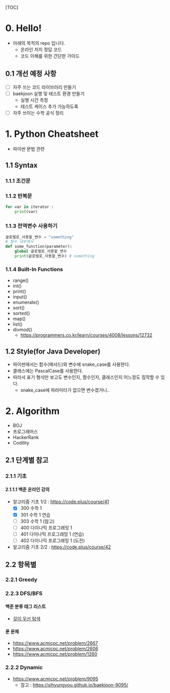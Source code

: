 [TOC]

# 0. Hello!
- 아래의 목적의 repo 입니다.
    - 온라인 저지 정답 코드
    - 코드 이해를 위한 간단한 가이드

## 0.1 개선 예정 사항
- [ ] 자주 쓰는 코드 라이브러리 만들기
- [ ] baekjoon 실행 및 테스트 환경 만들기
  - 실행 시간 측정
  - 테스트 케이스 추가 가능하도록
- [ ] 자주 쓰이는 수학 공식 정리

# 1. Python Cheatsheet
- 파이썬 문법 관련

## 1.1 Syntax

### 1.1.1 조건문

### 1.1.2 반복문
```python
for var in iterator :
    print(var)
```

### 1.1.3 전역변수 사용하기
```python
글로벌로_사용할_변수 = "something"
# 함수 내부에서 
def some_function(parameter):
    global 글로벌로_사용할_변수
    print(글로벌로_사용할_변수) # something 
```

### 1.1.4 Built-In Functions
- range()
- int()
- print()
- input()
- enumerate()
- sort()
- sorted()
- map()
- list()
- divmod()
  - <https://programmers.co.kr/learn/courses/4008/lessons/12732>

## 1.2 Style(for Java Developer)
- 파이썬에서는 함수(메서드)와 변수에 snake_case를 사용한다.
- 클래스에는 PascalCase를 사용한다.
- 따라서 표기 형식만 보고도 변수인지, 함수인지, 클래스인지 어느정도 짐작할 수 있다.
    - snake_case에 파라미터가 없으면 변수겠거니..


# 2. Algorithm

- BOJ
- 프로그래머스
- HackerRank
- Codility

## 2.1 단계별 참고
### 2.1.1 기초
#### 2.1.1.1 백준 온라인 강의
- 알고리즘 기초 1/2 : <https://code.plus/course/41>
  - [x] 300 수학 1
  - [x] 301 수학 1 연습
  - [ ] 303 수학 1 (참고)
  - [ ] 400 다이나믹 프로그래밍 1
  - [ ] 401 다이나믹 프로그래밍 1 (연습)
  - [ ] 402 다이나믹 프로그래밍 1 (도전)
- 알고리즘 기초 2/2 : <https://code.plus/course/42>

## 2.2 항목별

### 2.2.1 Greedy

### 2.2.3 DFS/BFS

#### 백준 분류 태그 리스트
- [깊이 우선 탐색](https://www.acmicpc.net/problemset?sort=ac_desc&algo=127)

#### 푼 문제
- <https://www.acmicpc.net/problem/2667>
- <https://www.acmicpc.net/problem/2606>
- <https://www.acmicpc.net/problem/1260>

### 2.2.2 Dynamic
- <https://www.acmicpc.net/problem/9095>
    - 참고 : <https://sihyungyou.github.io/baekjoon-9095/>